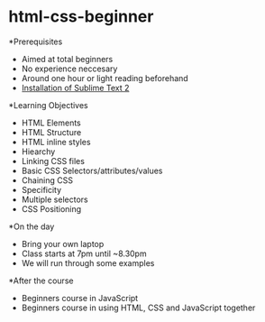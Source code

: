 html-css-beginner
=================
*Prerequisites
- Aimed at total beginners
- No experience neccesary 
- Around one hour or light reading beforehand
- [Installation of Sublime Text 2](http://www.sublimetext.com/2)

*Learning Objectives
- HTML Elements
- HTML Structure
- HTML inline styles
- Hiearchy
- Linking CSS files
- Basic CSS Selectors/attributes/values
- Chaining CSS
- Specificity
- Multiple selectors
- CSS Positioning


*On the day
- Bring your own laptop
- Class starts at 7pm until ~8.30pm
- We will run through some examples

*After the course
- Beginners course in JavaScript
- Beginners course in using HTML, CSS and JavaScript together

